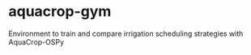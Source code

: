 # aquacrop-gym
Environment to train and compare irrigation scheduling strategies with AquaCrop-OSPy
